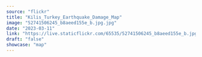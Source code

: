 ```yaml
---
source: "flickr"
title: "Kilis_Turkey_Earthquake_Damage_Map"
image: "52741506245_b8aeed155e_b.jpg.jpg"
date: "2023-03-11"
link: "https://live.staticflickr.com/65535/52741506245_b8aeed155e_b.jpg"
draft: "false"
showcase: "map"
---
```

